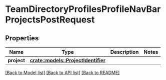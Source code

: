 # TeamDirectoryProfilesProfileNavBarProjectsPostRequest

## Properties

Name | Type | Description | Notes
------------ | ------------- | ------------- | -------------
**project** | [**crate::models::ProjectIdentifier**](ProjectIdentifier.md) |  | 

[[Back to Model list]](../README.md#documentation-for-models) [[Back to API list]](../README.md#documentation-for-api-endpoints) [[Back to README]](../README.md)


